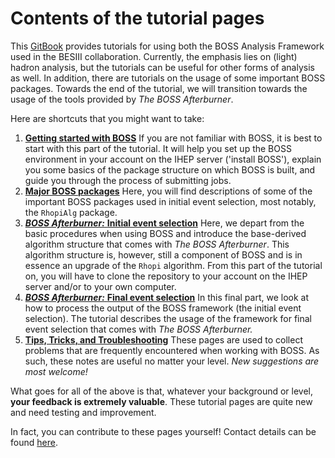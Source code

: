 # Contents of the tutorial pages

This [GitBook](https://besiii.gitbook.io/boss) provides tutorials for using both the BOSS Analysis Framework used in the BESIII collaboration. Currently, the emphasis lies on \(light\) hadron analysis, but the tutorials can be useful for other forms of analysis as well. In addition, there are tutorials on the usage of some important BOSS packages. Towards the end of the tutorial, we will transition towards the usage of the tools provided by _The BOSS Afterburner_.

Here are shortcuts that you might want to take:

1. [**Getting started with BOSS**](introduction/getting-started/) If you are not familiar with BOSS, it is best to start with this part of the tutorial. It will help you set up the BOSS environment in your account on the IHEP server \('install BOSS'\), explain you some basics of the package structure on which BOSS is built, and guide you through the process of submitting jobs.
2. [**Major BOSS packages**](packages-1/packages.md) Here, you will find descriptions of some of the important BOSS packages used in initial event selection, most notably, the `RhopiAlg` package.
3. [_**BOSS Afterburner:**_ **Initial event selection**]() Here, we depart from the basic procedures when using BOSS and introduce the base-derived algorithm structure that comes with _The BOSS Afterburner_. This algorithm structure is, however, still a component of BOSS and is in essence an upgrade of the `Rhopi` algorithm. From this part of the tutorial on, you will have to clone the repository to your account on the IHEP server and/or to your own computer.
4. [_**BOSS Afterburner:**_ **Final event selection**]() In this final part, we look at how to process the output of the BOSS framework \(the initial event selection\). The tutorial describes the usage of the framework for final event selection that comes with _The BOSS Afterburner._
5. [**Tips, Tricks, and Troubleshooting**](appendices/tips.md) These pages are used to collect problems that are frequently encountered when working with BOSS. As such, these notes are useful no matter your level. _New suggestions are most welcome!_

What goes for all of the above is that, whatever your background or level, **your feedback is extremely valuable**. These tutorial pages are quite new and need testing and improvement.

In fact, you can contribute to these pages yourself! Contact details can be found [here](appendices/about.md).

